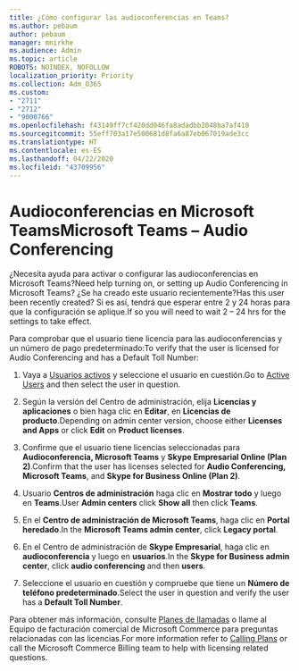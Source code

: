 ```yaml
---
title: ¿Cómo configurar las audioconferencias en Teams?
ms.author: pebaum
author: pebaum
manager: mnirkhe
ms.audience: Admin
ms.topic: article
ROBOTS: NOINDEX, NOFOLLOW
localization_priority: Priority
ms.collection: Adm_O365
ms.custom:
- "2711"
- "2712"
- "9000766"
ms.openlocfilehash: f43149ff7cf420dd046fa8adadbb2048ba7af410
ms.sourcegitcommit: 55eff703a17e500681d8fa6a87eb067019ade3cc
ms.translationtype: HT
ms.contentlocale: es-ES
ms.lasthandoff: 04/22/2020
ms.locfileid: "43709956"
---
```

# <a name="microsoft-teams--audio-conferencing"></a><span data-ttu-id="b2dc7-102">Audioconferencias en Microsoft Teams</span><span class="sxs-lookup"><span data-stu-id="b2dc7-102">Microsoft Teams – Audio Conferencing</span></span>

<span data-ttu-id="b2dc7-103">¿Necesita ayuda para activar o configurar las audioconferencias en Microsoft Teams?</span><span class="sxs-lookup"><span data-stu-id="b2dc7-103">Need help turning on, or setting up Audio Conferencing in Microsoft Teams?</span></span> <span data-ttu-id="b2dc7-104">¿Se ha creado este usuario recientemente?</span><span class="sxs-lookup"><span data-stu-id="b2dc7-104">Has this user been recently created?</span></span>  <span data-ttu-id="b2dc7-105">Si es así, tendrá que esperar entre 2 y 24 horas para que la configuración se aplique.</span><span class="sxs-lookup"><span data-stu-id="b2dc7-105">If so you will need to wait 2 – 24 hrs for the settings to take effect.</span></span>

<span data-ttu-id="b2dc7-106">Para comprobar que el usuario tiene licencia para las audioconferencias y un número de pago predeterminado:</span><span class="sxs-lookup"><span data-stu-id="b2dc7-106">To verify that the user is licensed for Audio Conferencing and has a Default Toll Number:</span></span>

1. <span data-ttu-id="b2dc7-107">Vaya a [Usuarios activos](https://admin.microsoft.com/Adminportal/Home?source=applauncher#/users) y seleccione el usuario en cuestión.</span><span class="sxs-lookup"><span data-stu-id="b2dc7-107">Go to [Active Users](https://admin.microsoft.com/Adminportal/Home?source=applauncher#/users) and then select the user in question.</span></span>

2. <span data-ttu-id="b2dc7-108">Según la versión del Centro de administración, elija **Licencias y aplicaciones** o bien haga clic en **Editar**, en **Licencias de producto**.</span><span class="sxs-lookup"><span data-stu-id="b2dc7-108">Depending on admin center version, choose either **Licenses and Apps** or click **Edit** on **Product licenses**.</span></span>

3. <span data-ttu-id="b2dc7-109">Confirme que el usuario tiene licencias seleccionadas para **Audioconferencia, Microsoft Teams** y **Skype Empresarial Online (Plan 2)**.</span><span class="sxs-lookup"><span data-stu-id="b2dc7-109">Confirm that the user has licenses selected for **Audio Conferencing, Microsoft Teams**, and **Skype for Business Online (Plan 2)**.</span></span>

4. <span data-ttu-id="b2dc7-110">Usuario **Centros de administración** haga clic en **Mostrar todo** y luego en **Teams**.</span><span class="sxs-lookup"><span data-stu-id="b2dc7-110">User **Admin centers** click **Show all** then click **Teams**.</span></span>

5. <span data-ttu-id="b2dc7-111">En el **Centro de administración de Microsoft Teams**, haga clic en **Portal heredado**.</span><span class="sxs-lookup"><span data-stu-id="b2dc7-111">In the **Microsoft Teams admin center**, click **Legacy portal**.</span></span>

6. <span data-ttu-id="b2dc7-112">En el Centro de administración de **Skype Empresarial**, haga clic en **audioconferencia** y luego en **usuarios**.</span><span class="sxs-lookup"><span data-stu-id="b2dc7-112">In the **Skype for Business admin center**, click **audio conferencing** and then **users**.</span></span>

7. <span data-ttu-id="b2dc7-113">Seleccione el usuario en cuestión y compruebe que tiene un **Número de teléfono predeterminado**.</span><span class="sxs-lookup"><span data-stu-id="b2dc7-113">Select the user in question and verify the user has a **Default Toll Number**.</span></span>

<span data-ttu-id="b2dc7-114">Para obtener más información, consulte [Planes de llamadas](https://docs.microsoft.com/microsoftteams/calling-plans-for-office-365) o llame al Equipo de facturación comercial de Microsoft Commerce para preguntas relacionadas con las licencias.</span><span class="sxs-lookup"><span data-stu-id="b2dc7-114">For more information refer to [Calling Plans](https://docs.microsoft.com/microsoftteams/calling-plans-for-office-365) or call the Microsoft Commerce Billing team to help with licensing related questions.</span></span>